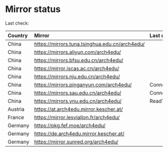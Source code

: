<script src="./time.js"></script>
# Mirror status
Last check: <script type="text/javascript">localize(1678357374.900979);</script>

|Country|Mirror|Last update|
|:------|:-----|:----------|
|China|https://mirrors.tuna.tsinghua.edu.cn/arch4edu/|<script type="text/javascript">localize(1678300594);</script>|
|China|https://mirrors.aliyun.com/arch4edu/|<script type="text/javascript">localize(1678300594);</script>|
|China|https://mirrors.bfsu.edu.cn/arch4edu/|<script type="text/javascript">localize(1678300594);</script>|
|China|https://mirror.iscas.ac.cn/arch4edu/|<script type="text/javascript">localize(1678343782);</script>|
|China|https://mirrors.nju.edu.cn/arch4edu/|<script type="text/javascript">localize(1678257397);</script>|
|China|https://mirrors.pinganyun.com/arch4edu/|ConnectionError|
|China|https://mirrors.sau.edu.cn/arch4edu/|ConnectionError|
|China|https://mirrors.ynu.edu.cn/arch4edu/|ReadTimeout|
|Austria|https://at.arch4edu.mirror.kescher.at/|<script type="text/javascript">localize(1678300594);</script>|
|France|https://mirror.lesviallon.fr/arch4edu/|<script type="text/javascript">localize(1678300594);</script>|
|Germany|https://pkg.fef.moe/arch4edu/|<script type="text/javascript">localize(1678300594);</script>|
|Germany|https://de.arch4edu.mirror.kescher.at/|<script type="text/javascript">localize(1678300594);</script>|
|Germany|https://mirror.sunred.org/arch4edu/|<script type="text/javascript">localize(1678300594);</script>|

<script src="./tablefilter/tablefilter.js"></script>
<script src="./table.js"></script>